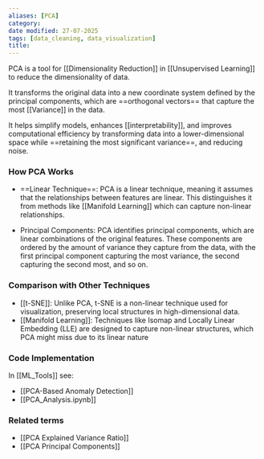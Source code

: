 ```yaml
---
aliases: [PCA]
category:
date modified: 27-07-2025
tags: [data_cleaning, data_visualization]
title: 
---
```

PCA is a tool for [[Dimensionality Reduction]] in [[Unsupervised Learning]] to reduce the dimensionality of data. 

It transforms the original data into a new coordinate system defined by the principal components, which are ==orthogonal vectors== that capture the most [[Variance]] in the data.

It helps simplify models, enhances [[interpretability]], and improves computational efficiency by transforming data into a lower-dimensional space while ==retaining the most significant variance==, and reducing noise.


### How PCA Works

- ==Linear Technique==: PCA is a linear technique, meaning it assumes that the relationships between features are linear. This distinguishes it from methods like [[Manifold Learning]] which can capture non-linear relationships.

- Principal Components: PCA identifies principal components, which are linear combinations of the original features. These components are ordered by the amount of variance they capture from the data, with the first principal component capturing the most variance, the second capturing the second most, and so on.
### Comparison with Other Techniques

- [[t-SNE]]: Unlike PCA, t-SNE is a non-linear technique used for visualization, preserving local structures in high-dimensional data.
- [[Manifold Learning]]: Techniques like Isomap and Locally Linear Embedding (LLE) are designed to capture non-linear structures, which PCA might miss due to its linear nature
### Code Implementation

In [[ML_Tools]] see:
- [[PCA-Based Anomaly Detection]]
- [[PCA_Analysis.ipynb]]

### Related terms

- [[PCA Explained Variance Ratio]]
- [[PCA Principal Components]]